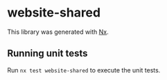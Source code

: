# website-shared

This library was generated with [Nx](https://nx.dev).

## Running unit tests

Run `nx test website-shared` to execute the unit tests.
